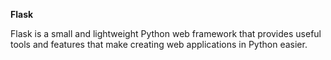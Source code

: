**Flask**

Flask is a small and lightweight Python web framework that provides useful tools and features that make creating web applications in Python easier.
